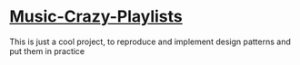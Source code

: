 # [Music-Crazy-Playlists](https://luisarmando-testcoder.github.io/Music-Crazy-Playlists/)
This is just a cool project, to reproduce and implement design patterns and put them in practice
